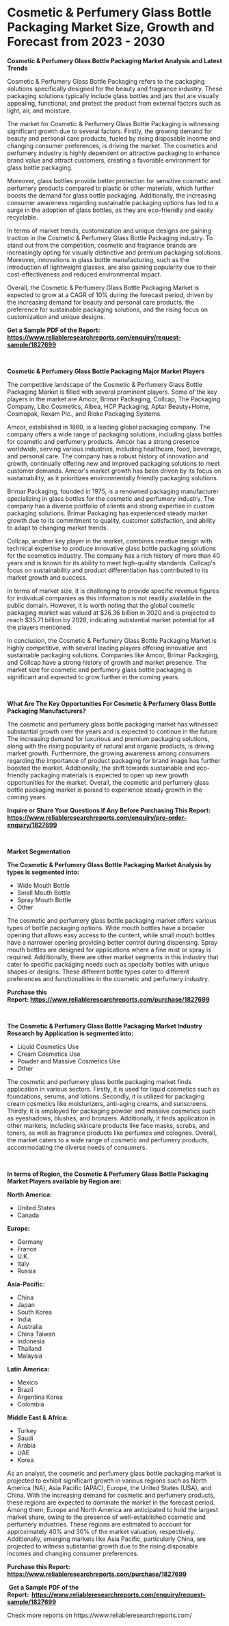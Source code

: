 <p><h1>Cosmetic & Perfumery Glass Bottle Packaging Market Size, Growth and Forecast from 2023 - 2030</h1></p><p><strong>Cosmetic & Perfumery Glass Bottle Packaging Market Analysis and Latest Trends</strong></p>
<p><p>Cosmetic & Perfumery Glass Bottle Packaging refers to the packaging solutions specifically designed for the beauty and fragrance industry. These packaging solutions typically include glass bottles and jars that are visually appealing, functional, and protect the product from external factors such as light, air, and moisture.</p><p>The market for Cosmetic & Perfumery Glass Bottle Packaging is witnessing significant growth due to several factors. Firstly, the growing demand for beauty and personal care products, fueled by rising disposable income and changing consumer preferences, is driving the market. The cosmetics and perfumery industry is highly dependent on attractive packaging to enhance brand value and attract customers, creating a favorable environment for glass bottle packaging.</p><p>Moreover, glass bottles provide better protection for sensitive cosmetic and perfumery products compared to plastic or other materials, which further boosts the demand for glass bottle packaging. Additionally, the increasing consumer awareness regarding sustainable packaging options has led to a surge in the adoption of glass bottles, as they are eco-friendly and easily recyclable.</p><p>In terms of market trends, customization and unique designs are gaining traction in the Cosmetic & Perfumery Glass Bottle Packaging industry. To stand out from the competition, cosmetic and fragrance brands are increasingly opting for visually distinctive and premium packaging solutions. Moreover, innovations in glass bottle manufacturing, such as the introduction of lightweight glasses, are also gaining popularity due to their cost-effectiveness and reduced environmental impact.</p><p>Overall, the Cosmetic & Perfumery Glass Bottle Packaging Market is expected to grow at a CAGR of 10% during the forecast period, driven by the increasing demand for beauty and personal care products, the preference for sustainable packaging solutions, and the rising focus on customization and unique designs.</p></p>
<p><strong>Get a Sample PDF of the Report:&nbsp; <a href="https://www.reliableresearchreports.com/enquiry/request-sample/1827699">https://www.reliableresearchreports.com/enquiry/request-sample/1827699</a></strong></p>
<p>&nbsp;</p>
<p><strong>Cosmetic & Perfumery Glass Bottle Packaging Major Market Players</strong></p>
<p><p>The competitive landscape of the Cosmetic & Perfumery Glass Bottle Packaging Market is filled with several prominent players. Some of the key players in the market are Amcor, Brimar Packaging, Collcap, The Packaging Company, Libo Cosmetics, Albea, HCP Packaging, Aptar Beauty+Home, Cosmopak, Rexam Plc., and Rieke Packaging Systems.</p><p>Amcor, established in 1860, is a leading global packaging company. The company offers a wide range of packaging solutions, including glass bottles for cosmetic and perfumery products. Amcor has a strong presence worldwide, serving various industries, including healthcare, food, beverage, and personal care. The company has a robust history of innovation and growth, continually offering new and improved packaging solutions to meet customer demands. Amcor's market growth has been driven by its focus on sustainability, as it prioritizes environmentally friendly packaging solutions.</p><p>Brimar Packaging, founded in 1975, is a renowned packaging manufacturer specializing in glass bottles for the cosmetic and perfumery industry. The company has a diverse portfolio of clients and strong expertise in custom packaging solutions. Brimar Packaging has experienced steady market growth due to its commitment to quality, customer satisfaction, and ability to adapt to changing market trends. </p><p>Collcap, another key player in the market, combines creative design with technical expertise to produce innovative glass bottle packaging solutions for the cosmetics industry. The company has a rich history of more than 40 years and is known for its ability to meet high-quality standards. Collcap's focus on sustainability and product differentiation has contributed to its market growth and success.</p><p>In terms of market size, it is challenging to provide specific revenue figures for individual companies as this information is not readily available in the public domain. However, it is worth noting that the global cosmetic packaging market was valued at $26.36 billion in 2020 and is projected to reach $35.71 billion by 2028, indicating substantial market potential for all the players mentioned.</p><p>In conclusion, the Cosmetic & Perfumery Glass Bottle Packaging Market is highly competitive, with several leading players offering innovative and sustainable packaging solutions. Companies like Amcor, Brimar Packaging, and Collcap have a strong history of growth and market presence. The market size for cosmetic and perfumery glass bottle packaging is significant and expected to grow further in the coming years.</p></p>
<p>&nbsp;</p>
<p><strong>What Are The Key Opportunities For Cosmetic & Perfumery Glass Bottle Packaging Manufacturers?</strong></p>
<p><p>The cosmetic and perfumery glass bottle packaging market has witnessed substantial growth over the years and is expected to continue in the future. The increasing demand for luxurious and premium packaging solutions, along with the rising popularity of natural and organic products, is driving market growth. Furthermore, the growing awareness among consumers regarding the importance of product packaging for brand image has further boosted the market. Additionally, the shift towards sustainable and eco-friendly packaging materials is expected to open up new growth opportunities for the market. Overall, the cosmetic and perfumery glass bottle packaging market is poised to experience steady growth in the coming years.</p></p>
<p><strong>Inquire or Share Your Questions If Any Before Purchasing This Report: <a href="https://www.reliableresearchreports.com/enquiry/pre-order-enquiry/1827699">https://www.reliableresearchreports.com/enquiry/pre-order-enquiry/1827699</a></strong></p>
<p>&nbsp;</p>
<p><strong>Market Segmentation</strong></p>
<p><strong>The Cosmetic & Perfumery Glass Bottle Packaging Market Analysis by types is segmented into:</strong></p>
<p><ul><li>Wide Mouth Bottle</li><li>Small Mouth Bottle</li><li>Spray Mouth Bottle</li><li>Other</li></ul></p>
<p><p>The cosmetic and perfumery glass bottle packaging market offers various types of bottle packaging options. Wide mouth bottles have a broader opening that allows easy access to the content, while small mouth bottles have a narrower opening providing better control during dispensing. Spray mouth bottles are designed for applications where a fine mist or spray is required. Additionally, there are other market segments in this industry that cater to specific packaging needs such as specialty bottles with unique shapes or designs. These different bottle types cater to different preferences and functionalities in the cosmetic and perfumery industry.</p></p>
<p><strong>Purchase this Report:&nbsp;<a href="https://www.reliableresearchreports.com/purchase/1827699">https://www.reliableresearchreports.com/purchase/1827699</a></strong></p>
<p>&nbsp;</p>
<p><strong>The Cosmetic & Perfumery Glass Bottle Packaging Market Industry Research by Application is segmented into:</strong></p>
<p><ul><li>Liquid Cosmetics Use</li><li>Cream Cosmetics Use</li><li>Powder and Massive Cosmetics Use</li><li>Other</li></ul></p>
<p><p>The cosmetic and perfumery glass bottle packaging market finds application in various sectors. Firstly, it is used for liquid cosmetics such as foundations, serums, and lotions. Secondly, it is utilized for packaging cream cosmetics like moisturizers, anti-aging creams, and sunscreens. Thirdly, it is employed for packaging powder and massive cosmetics such as eyeshadows, blushes, and bronzers. Additionally, it finds application in other markets, including skincare products like face masks, scrubs, and toners, as well as fragrance products like perfumes and colognes. Overall, the market caters to a wide range of cosmetic and perfumery products, accommodating the diverse needs of consumers.</p></p>
<p>&nbsp;</p>
<p><strong>In terms of Region, the Cosmetic & Perfumery Glass Bottle Packaging Market Players available by Region are:</strong></p>
<p>
    <p> <strong> North America: </strong>
        <ul>
            <li>United States</li>
            <li>Canada</li>
        </ul>
        </p> 
    <p> <strong> Europe: </strong>
        <ul>
            <li>Germany</li>
            <li>France</li>
            <li>U.K.</li>
            <li>Italy</li>
            <li>Russia</li>
        </ul>
        </p> 
    <p> <strong> Asia-Pacific: </strong>
        <ul>
            <li>China</li>
            <li>Japan</li>
            <li>South Korea</li>
            <li>India</li>
            <li>Australia</li>
            <li>China Taiwan</li>
            <li>Indonesia</li>
            <li>Thailand</li>
            <li>Malaysia</li>
        </ul>
        </p> 
    <p> <strong> Latin America: </strong>
        <ul>
            <li>Mexico</li>
            <li>Brazil</li>
            <li>Argentina Korea</li>
            <li>Colombia</li>
        </ul>
        </p> 
    <p> <strong> Middle East & Africa: </strong>
        <ul>
            <li>Turkey</li>
            <li>Saudi</li>
            <li>Arabia</li>
            <li>UAE</li>
            <li>Korea</li>
        </ul>
    </p>
    </p>
<p><p>As an analyst, the cosmetic and perfumery glass bottle packaging market is projected to exhibit significant growth in various regions such as North America (NA), Asia Pacific (APAC), Europe, the United States (USA), and China. With the increasing demand for cosmetic and perfumery products, these regions are expected to dominate the market in the forecast period. Among them, Europe and North America are anticipated to hold the largest market share, owing to the presence of well-established cosmetic and perfumery industries. These regions are estimated to account for approximately 40% and 30% of the market valuation, respectively. Additionally, emerging markets like Asia Pacific, particularly China, are projected to witness substantial growth due to the rising disposable incomes and changing consumer preferences.</p></p>
<p><strong>Purchase this Report: <a href="https://www.reliableresearchreports.com/purchase/1827699">https://www.reliableresearchreports.com/purchase/1827699</a></strong></p>
<p>&nbsp;<strong>Get a Sample PDF of the Report:&nbsp;&nbsp;<a href="https://www.reliableresearchreports.com/enquiry/request-sample/1827699">https://www.reliableresearchreports.com/enquiry/request-sample/1827699</a></strong></p>
<p><strong></strong></p>
<p>Check more reports on https://www.reliableresearchreports.com/</p>